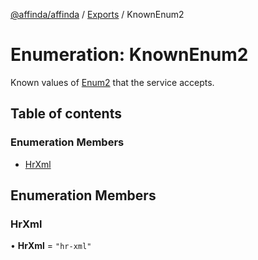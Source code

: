 [@affinda/affinda](../README.md) / [Exports](../modules.md) / KnownEnum2

# Enumeration: KnownEnum2

Known values of [Enum2](../modules.md#enum2) that the service accepts.

## Table of contents

### Enumeration Members

- [HrXml](KnownEnum2.md#hrxml)

## Enumeration Members

### HrXml

• **HrXml** = ``"hr-xml"``
